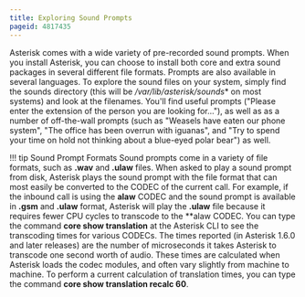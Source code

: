 ```yaml
---
title: Exploring Sound Prompts
pageid: 4817435
---
```


Asterisk comes with a wide variety of pre-recorded sound prompts. When you install Asterisk, you can choose to install both core and extra sound packages in several different file formats. Prompts are also available in several languages. To explore the sound files on your system, simply find the sounds directory (this will be  */var/lib/asterisk/sounds** on most systems) and look at the filenames. You'll find useful prompts ("Please enter the extension of the person you are looking for..."), as well as as a number of off-the-wall prompts (such as "Weasels have eaten our phone system", "The office has been overrun with iguanas", and "Try to spend your time on hold not thinking about a blue-eyed polar bear") as well.

!!! tip Sound Prompt Formats
    Sound prompts come in a variety of file formats, such as **.wav** and **.ulaw** files. When asked to play a sound prompt from disk, Asterisk plays the sound prompt with the file format that can most easily be converted to the CODEC of the current call. For example, if the inbound call is using the **alaw** CODEC and the sound prompt is available in **.gsm** and **.ulaw** format, Asterisk will play the **.ulaw** file because it requires fewer CPU cycles to transcode to the **alaw CODEC.
     You can type the command **core show translation** at the Asterisk CLI to see the transcoding times for various CODECs. The times reported (in Asterisk 1.6.0 and later releases) are the number of microseconds it takes Asterisk to transcode one second worth of audio. These times are calculated when Asterisk loads the codec modules, and often vary slightly from machine to machine.  To perform a current calculation of translation times, you can type the command **core show translation recalc 60**.

[//]: # (end-tip)
